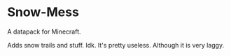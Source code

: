 # Snow-Mess
 A datapack for Minecraft. 

Adds snow trails and stuff. Idk. It's pretty useless. Although it is very laggy.
